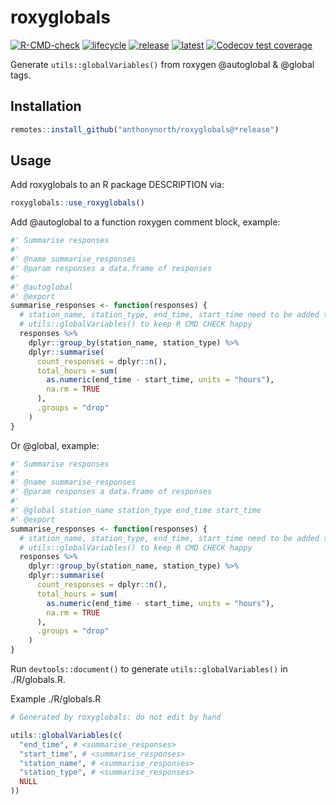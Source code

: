 # roxyglobals

<!-- badges: start -->
[![R-CMD-check](https://github.com/anthonynorth/roxyglobals/actions/workflows/R-CMD-check.yaml/badge.svg)](https://github.com/anthonynorth/roxyglobals/actions/workflows/R-CMD-check.yaml)
[![lifecycle](https://img.shields.io/badge/lifecycle-experimental-orange.svg)](https://lifecycle.r-lib.org/articles/stages.html#experimental)
[![release](https://img.shields.io/github/v/release/anthonynorth/roxyglobals?logo=github&sort=semver)](https://github.com/anthonynorth/roxyglobals/releases/latest)
[![latest](https://img.shields.io/github/r-package/v/anthonynorth/roxyglobals?label=latest&logo=r)](https://github.com/anthonynorth/roxyglobals/latest)
[![Codecov test coverage](https://codecov.io/gh/anthonynorth/roxyglobals/branch/master/graph/badge.svg)](https://app.codecov.io/gh/anthonynorth/roxyglobals?branch=master)
<!-- badges: end -->

Generate `utils::globalVariables()` from roxygen @autoglobal & @global tags.

## Installation

```r
remotes::install_github("anthonynorth/roxyglobals@*release")
```

## Usage

Add roxyglobals to an R package DESCRIPTION via:

```r
roxyglobals::use_roxyglobals()
```

Add @autoglobal to a function roxygen comment block, example:

```r
#' Summarise responses
#'
#' @name summarise_responses
#' @param responses a data.frame of responses
#'
#' @autoglobal
#' @export
summarise_responses <- function(responses) {
  # station_name, station_type, end_time, start_time need to be added to 
  # utils::globalVariables() to keep R CMD CHECK happy
  responses %>%
    dplyr::group_by(station_name, station_type) %>%
    dplyr::summarise(
      count_responses = dplyr::n(),
      total_hours = sum(
        as.numeric(end_time - start_time, units = "hours"),
        na.rm = TRUE
      ),
      .groups = "drop"
    )
}
```

Or @global, example:

```r
#' Summarise responses
#'
#' @name summarise_responses
#' @param responses a data.frame of responses
#'
#' @global station_name station_type end_time start_time
#' @export
summarise_responses <- function(responses) {
  # station_name, station_type, end_time, start_time need to be added to 
  # utils::globalVariables() to keep R CMD CHECK happy
  responses %>%
    dplyr::group_by(station_name, station_type) %>%
    dplyr::summarise(
      count_responses = dplyr::n(),
      total_hours = sum(
        as.numeric(end_time - start_time, units = "hours"),
        na.rm = TRUE
      ),
      .groups = "drop"
    )
}
```

Run `devtools::document()` to generate `utils::globalVariables()` in ./R/globals.R.

Example ./R/globals.R

```r
# Generated by roxyglobals: do not edit by hand

utils::globalVariables(c(
  "end_time", # <summarise_responses>
  "start_time", # <summarise_responses>
  "station_name", # <summarise_responses>
  "station_type", # <summarise_responses>
  NULL
))
```
